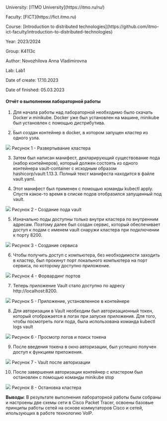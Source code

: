 <p> University: [ITMO University](https://itmo.ru/ru/)
<p> Faculty: [FICT](https://fict.itmo.ru)
<p> Course: [Introduction to distributed technologies](https://github.com/itmo-ict-faculty/introduction-to-distributed-technologies)
<p> Year: 2023/2024
<p> Group: K4113c
<p> Author: Novozhilova Anna Vladimirovna
<p> Lab: Lab1
<p> Date of create: 17.10.2023
<p> Date of finished: 05.03.2023

<h4>Отчёт о выполнении лабораторной работы</h4>

1. Для начала работы над лабораторной необходимо было скачать Docker и minikube. Docker уже был установлен на машине, minikube был установлен с помощью дистрибутива.

2. Был создан контейнер в docker, в котором запущен кластер из одного узла.  
<image src="https://github.com/anny-nov/2022_2023-ip-telephony-k34212-novozhilova-a-v/blob/main/lab1/img/1.png">
Рисунок 1 - Развертывание кластера

3. Затем был написан манифест, декларирующий существование пода (набор контейнеров), который должен состоять из одного контейнера vault-container с исходным образом hashicorp/vault:1.13.3. Полный текст манифеста находится в файле vault.yaml.

4. Этот манифест был применен с помощью команды kubectl apply. Спустя какое-то время в списке подов отобразился запущенный под vault.
<image src="https://github.com/anny-nov/2022_2023-ip-telephony-k34212-novozhilova-a-v/blob/main/lab1/img/7.png">
Рисунок 2 - Создание пода vault

5. Изначально поды доступны только внутри кластера по внутренним адресам. Поэтому далее был создан сервис, который обеспечивает доступ к подам с именем vault снаружи кластера при подключении к порту 8200.
<image src="https://github.com/anny-nov/2022_2023-ip-telephony-k34212-novozhilova-a-v/blob/main/lab1/img/6.png">
Рисунок 3 - Создание сервиса

6. Чтобы получить доступ с компьютера, без необходимости заходить в кластер, был прокинут порт локального компьютера на порт сервиса, по которому доступно приложение.
<image src="https://github.com/anny-nov/2022_2023-ip-telephony-k34212-novozhilova-a-v/blob/main/lab1/img/5.png">
Рисунок 4 - Форвардинг портов

7. Теперь приложение Vault стало доступно по адресу http://localhost:8200.
<image src="https://github.com/anny-nov/2022_2023-ip-telephony-k34212-novozhilova-a-v/blob/main/lab1/img/4.png">
Рисунок 5 - Приложение, установленное в контейнере

8. Для авторизации в Vault необходим был авторизационный токен, который отображается в логах при запуске приложения. Для того, чтобы посмотреть логи пода, была использована команда kubectl logs vault
<image src="https://github.com/anny-nov/2022_2023-ip-telephony-k34212-novozhilova-a-v/blob/main/lab1/img/8.png">
Рисунок 6 - Просмотр логов и поиск токена

9. После введения токена в окно авторизации, был успешно получен доступ к функциям приложения.
<image src="https://github.com/anny-nov/2022_2023-ip-telephony-k34212-novozhilova-a-v/blob/main/lab1/img/9.png">
Рисунок 7 - Vault после авторизации

10. После завершения авторизации контейнер с кластером был остановлен с помощью команды minikube stop
<image src="https://github.com/anny-nov/2022_2023-ip-telephony-k34212-novozhilova-a-v/blob/main/lab1/img/10.png">
Рисунок 8 - Остановка кластера 

**Выводы**: В результате выполнения лабораторной работы были собраны и настроены две схемы сети в Cisco Packet Tracer, освоены базовые принципы работы сетей на основе коммутаторов Cisco и сетей, ипользующих в работе технологию VoIP.
